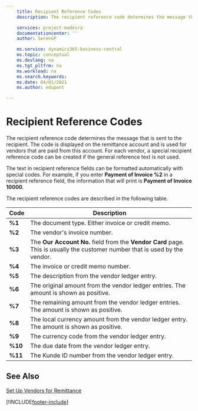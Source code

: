 ```yaml
---
    title: Recipient Reference Codes
    description: The recipient reference code determines the message that is sent to the recipient. The code is displayed on the remittance account and is used for vendors that are paid from this account.

    services: project-madeira 
    documentationcenter: ''
    author: SorenGP

    ms.service: dynamics365-business-central
    ms.topic: conceptual
    ms.devlang: na
    ms.tgt_pltfrm: na
    ms.workload: na
    ms.search.keywords:
    ms.date: 04/01/2021
    ms.author: edupont

---
```

# Recipient Reference Codes
The recipient reference code determines the message that is sent to the recipient. The code is displayed on the remittance account and is used for vendors that are paid from this account. For each vendor, a special recipient reference code can be created if the general reference text is not used.  

The text in recipient reference fields can be formatted automatically with special codes. For example, if you enter **Payment of Invoice %2** in a recipient reference field, the information that will print is **Payment of Invoice 10000**.  

The recipient reference codes are described in the following table.  

|**Code**|Description|  
|--------------|---------------------------------------|  
|**%1**|The document type. Either invoice or credit memo.|  
|**%2**|The vendor's invoice number.|  
|**%3**|The **Our Account No.** field from the **Vendor Card** page. This is usually the customer number that is used by the vendor.|  
|**%4**|The invoice or credit memo number.|  
|**%5**|The description from the vendor ledger entry.|  
|**%6**|The original amount from the vendor ledger entries. The amount is shown as positive.|  
|**%7**|The remaining amount from the vendor ledger entries. The amount is shown as positive.|  
|**%8**|The local currency amount from the vendor ledger entry. The amount is shown as positive.|  
|**%9**|The currency code from the vendor ledger entry.|  
|**%10**|The due date from the vendor ledger entry.|  
|**%11**|The Kunde ID number from the vendor ledger entry.|  

## See Also  
 [Set Up Vendors for Remittance](how-to-set-up-vendors-for-remittance.md)


[!INCLUDE[footer-include](../../includes/footer-banner.md)]